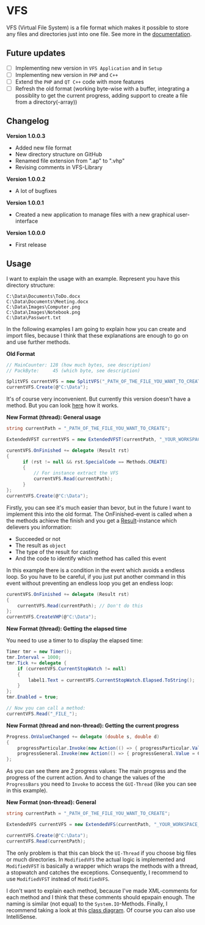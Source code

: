 # VFS
VFS (Virtual File System) is a file format which makes it possible to store any files and directories just into one file. See more in the [documentation](https://github.com/andy123456789088/VFS/blob/master/Documentation/Documentation%20VFS.pdf).

## Future updates
- [ ] Implementing new version in `VFS Application` and in `Setup`
- [ ] Implementing new version in `PHP` and `C++`
- [ ] Extend the `PHP` and `QT C++` code with more features
- [ ] Refresh the old format (working byte-wise with a buffer,
                              integrating a possiblity to get the current progress,
                              adding support to create a file from a directory(-array))

## Changelog

**Version 1.0.0.3**
- Added new file format
- New directory structure on GitHub
- Renamed file extension from ".ap" to ".vhp"
- Revising comments in VFS-Library

**Version 1.0.0.2**
- A lot of bugfixes

**Version 1.0.0.1**
- Created a new application to manage files with a new graphical user-interface

**Version 1.0.0.0**
- First release

## Usage

I want to explain the usage with an example. Represent you have this directory structure:
```
C:\Data\Documents\ToDo.docx
C:\Data\Documents\Meeting.docx
C:\Data\Images\Computer.png
C:\Data\Images\Notebook.png
C:\Data\Passwort.txt
```
In the following examples I am going to explain how you can create and import files, because
I think that these explanations are enough to go on and use further methods. 

**Old Format**
```csharp
// MainCounter: 128 (how much bytes, see description)
// PackByte:     45 (which byte, see description)

SplitVFS currentVFS = new SplitVFS("_PATH_OF_THE_FILE_YOU_WANT_TO_CREATE", 128, 45);
currentVFS.Create(@"C:\Data");
```
It's of course very inconvenient. But currently this version doesn't have a method. But you can look [here](https://github.com/andy123456789088/VFS/blob/master/Applications/VFS/VFS/GUI/frmPack.cs#L60) how it works.

**New Format (thread): General usage**
```csharp
string currentPath = "_PATH_OF_THE_FILE_YOU_WANT_TO_CREATE";

ExtendedVFST currentVFS = new ExtendedVFST(currentPath, "_YOUR_WORKSPACE_PATH", 32768); // 32768 is the default buffer-size

curentVFS.OnFinished += delegate (Result rst)
{
      if (rst != null && rst.SpecialCode == Methods.CREATE)
      {
          // For instance extract the VFS
          currentVFS.Read(currentPath);
      }
};
currentVFS.Create(@"C:\Data");
```
Firstly, you can see it's much easier than bevor, but in the future I want to implement this into the old format.
The OnFinished-event is called when a the methods achieve the finish and you get a [Result](https://github.com/andy123456789088/VFS/blob/master/Library/ExtendedVFS/Wrapper/Result.cs)-instance which delievers you information: 
- Succeeded or not
- The result as `object`
- The type of the result for casting
- And the code to identify which method has called this event

In this example there is a condition in the event which avoids a endless loop. So you have to be careful, if
you just put another command in this event without preventing an endless loop you get an endless loop:

```csharp
curentVFS.OnFinished += delegate (Result rst)
{
    currentVFS.Read(currentPath); // Don't do this
};
currentVFS.CreateVHP(@"C:\Data");
```

**New Format (thread): Getting the elapsed time**

You need to use a timer to to display the elapsed time:
```csharp
Timer tmr = new Timer();
tmr.Interval = 1000;
tmr.Tick += delegate {
    if (currentVFS.CurrentStopWatch != null)
    {
        label1.Text = currentVFS.CurrentStopWatch.Elapsed.ToString();
    }
};
tmr.Enabled = true;

// Now you can call a method:
currentVFS.Read("_FILE_");
```

**New Format (thread and non-thread): Getting the current progress**
```csharp
Progress.OnValueChanged += delegate (double s, double d)
{
    progressParticular.Invoke(new Action(() => { progressParticular.Value = Convert.ToInt32(s * 100); }));
    progressGeneral.Invoke(new Action(() => { progressGeneral.Value = Convert.ToInt32(d * 100); }));
};
```

As you can see there are 2 progress values: The main progress and the progress of the current action. And to change 
the values of the `ProgressBars` you need to `Invoke` to access the `GUI-Thread` (like you can see in this example).

**New Format (non-thread): General**

```csharp
string currentPath = "_PATH_OF_THE_FILE_YOU_WANT_TO_CREATE";

ExtendedVFS currentVFS = new ExtendedVFS(currentPath, "_YOUR_WORKSPACE_PATH", 32768); // 32768 is the default buffer-size

currentVFS.Create(@"C:\Data");
currentVFS.Read(currentPath);
```
The only problem is that this can block the `UI-Thread` if you choose big files or much directories. 
In `ModifiedVFS` the actual logic is implemented and `ModifiedVFST` is basically a wrapper which wraps the methods with
a thread, a stopwatch and catches the exceptions. Consequently, I recommend to use `ModifiedVFST` instead of `ModifiedVFS`.

I don't want to explain each method, because I've made XML-comments for each method and I think that these comments should
epxpain enough. The naming is similar (not equal) to the `System.IO`-Methods.
Finally, I recommend taking a look at this [class diagram](https://github.com/andy123456789088/VFS/blob/master/Documentation/Overview.png). Of course you can also use IntelliSense.
